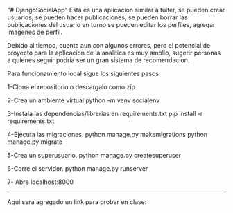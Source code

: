 "# DjangoSocialApp" 
Esta es una aplicacion similar a tuiter, se pueden crear usuarios, se pueden hacer publicaciones, se pueden borrar las publicaciones del usuario en turno
se pueden editar los perfiles, agregar imagenes de perfil.

Debido al tiempo, cuenta aun con algunos errores, pero el potencial de proyecto para la aplicacion de la analitica es muy amplio, sugerir personas a quienes seguir podria ser un gran sistema de recomendacion.

Para funcionamiento local sigue los siguientes pasos

1-Clona el repositorio o descargalo como zip.


2-Crea un ambiente virtual
python -m venv socialenv

3-Instala las dependencias/librerias en requirements.txt
pip install -r requirements.txt

4-Ejecuta las migraciones.
python manage.py makemigrations python manage.py migrate

5-Crea un superusuario.
python manage.py createsuperuser

6-Corre el servidor.
python manage.py runserver

7- Abre localhost:8000

---------------------------------------------------------------------------
Aqui sera agregado un link para probar en clase:
